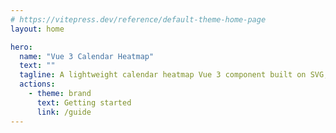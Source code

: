 ```yaml
---
# https://vitepress.dev/reference/default-theme-home-page
layout: home

hero:
  name: "Vue 3 Calendar Heatmap"
  text: ""
  tagline: A lightweight calendar heatmap Vue 3 component built on SVG, inspired by julienr114's vue-calendar-heatmap ans github's contribution calendar graph
  actions:
    - theme: brand
      text: Getting started
      link: /guide
---
```


<script setup>
import Demo from './components/Demo.vue'
import Links from './components/Links.vue'
</script>

<Links style="margin-bottom:40px;"/>

<Demo :initial-round="2"/>
